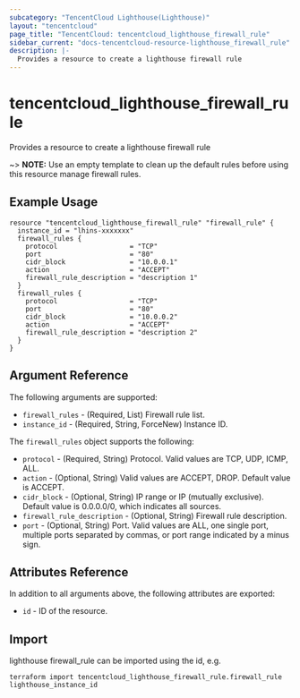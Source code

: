 ```yaml
---
subcategory: "TencentCloud Lighthouse(Lighthouse)"
layout: "tencentcloud"
page_title: "TencentCloud: tencentcloud_lighthouse_firewall_rule"
sidebar_current: "docs-tencentcloud-resource-lighthouse_firewall_rule"
description: |-
  Provides a resource to create a lighthouse firewall rule
---
```


# tencentcloud_lighthouse_firewall_rule

Provides a resource to create a lighthouse firewall rule

~> **NOTE:**  Use an empty template to clean up the default rules before using this resource manage firewall rules.

## Example Usage

```hcl
resource "tencentcloud_lighthouse_firewall_rule" "firewall_rule" {
  instance_id = "lhins-xxxxxxx"
  firewall_rules {
    protocol                  = "TCP"
    port                      = "80"
    cidr_block                = "10.0.0.1"
    action                    = "ACCEPT"
    firewall_rule_description = "description 1"
  }
  firewall_rules {
    protocol                  = "TCP"
    port                      = "80"
    cidr_block                = "10.0.0.2"
    action                    = "ACCEPT"
    firewall_rule_description = "description 2"
  }
}
```

## Argument Reference

The following arguments are supported:

* `firewall_rules` - (Required, List) Firewall rule list.
* `instance_id` - (Required, String, ForceNew) Instance ID.

The `firewall_rules` object supports the following:

* `protocol` - (Required, String) Protocol. Valid values are TCP, UDP, ICMP, ALL.
* `action` - (Optional, String) Valid values are ACCEPT, DROP. Default value is ACCEPT.
* `cidr_block` - (Optional, String) IP range or IP (mutually exclusive). Default value is 0.0.0.0/0, which indicates all sources.
* `firewall_rule_description` - (Optional, String) Firewall rule description.
* `port` - (Optional, String) Port. Valid values are ALL, one single port, multiple ports separated by commas, or port range indicated by a minus sign.

## Attributes Reference

In addition to all arguments above, the following attributes are exported:

* `id` - ID of the resource.




## Import

lighthouse firewall_rule can be imported using the id, e.g.

```
terraform import tencentcloud_lighthouse_firewall_rule.firewall_rule lighthouse_instance_id
```

